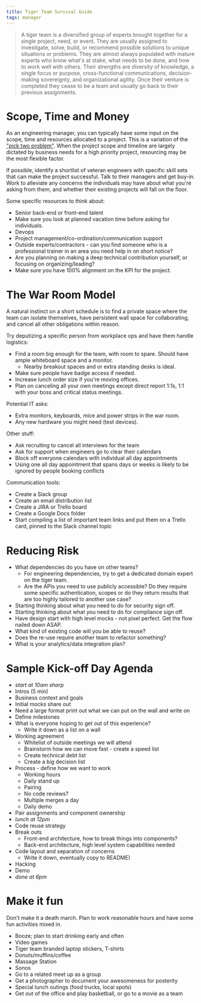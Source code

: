 ```yaml
---
title: Tiger Team Survival Guide
tags: manager
---
```



> A tiger team is a diversified group of experts brought together for a single project, need, or event. They are usually assigned to investigate, solve, build, or recommend possible solutions to unique situations or problems. They are almost always populated with mature experts who know what's at stake, what needs to be done, and how to work well with others. Their strengths are diversity of knowledge, a single focus or purpose, cross-functional communications, decision-making sovereignty, and organizational agility. Once their venture is completed they cease to be a team and usually go back to their previous assignments.


# Scope, Time and Money

As an engineering manager, you can typically have some input on the scope, time and resources allocated to a project. This is a variation of the ["pick two problem"](https://en.wikipedia.org/wiki/Project_management_triangle#.22Pick_any_two.22). When the project scope and timeline are largely dictated by business needs for a high priority project, resourcing may be the most flexible factor.

If possible, identify a shortlist of veteran engineers with specific skill sets that can make the project successful. Talk to their managers and get buy-in. Work to alleviate any concerns the individuals may have about what you're asking from them, and whether their existing projects will fall on the floor.

Some specific resources to think about:

- Senior back-end or front-end talent
- Make sure you look at planned vacation time before asking for individuals.
- Devops
- Project management/co-ordination/communication support
- Outside experts/contractors - can you find someone who is a professional trainer in an area you need help in on short notice?
- Are you planning on making a deep technical contribution yourself, or focusing on organizing/leading?
- Make sure you have 100% alignment on the KPI for the project.

# The War Room Model

A natural instinct on a short schedule is to find a private space where the team can isolate themselves, have persistent wall space for collaborating, and cancel all other obligations within reason.

Try deputizing a specific person from workplace ops and have them handle logistics:

- Find a room big enough for the team, with room to spare. Should have ample whiteboard space and a monitor.
  - Nearby breakout spaces and or extra standing desks is ideal.
- Make sure people have badge access if needed.
- Increase lunch order size if you're moving offices.
- Plan on canceling all your own meetings except direct report 1:1s, 1:1 with your boss and critical status meetings.

Potential IT asks:

- Extra monitors, keyboards, mice and power strips in the war room.
- Any new hardware you might need (test devices).

Other stuff:

- Ask recruiting to cancel all interviews for the team
- Ask for support when engineers go to clear their calendars
- Block off everyone calendars with individual all day appointments
- Using one all day appointment that spans days or weeks is likely to be ignored by people booking conflicts

Communication tools:

- Create a Slack group
- Create an email distribution list
- Create a JIRA or Trello board
- Create a Google Docs folder
- Start compiling a list of important team links and put them on a Trello card, pinned to the Slack channel topic

# Reducing Risk

- What dependencies do you have on other teams?
  - For engineering dependencies, try to get a dedicated domain expert on the tiger team.
  - Are the APIs you need to use publicly accessible? Do they require some specific authentication, scopes or do they return results that are too highly tailored to another use case?
- Starting thinking about what you need to do for security sign off.
- Starting thinking about what you need to do for compliance sign off.
- Have design start with high level mocks - not pixel perfect. Get the flow nailed down ASAP.
- What kind of existing code will you be able to reuse?
- Does the re-use require another team to refactor something?
- What is your analytics/data integration plan?

# Sample Kick-off Day Agenda

- *start at 10am sharp*
- Intros (5 min)
- Business context and goals
- Initial mocks share out
- Need a large format print out what we can put on the wall and write on
- Define milestones
- What is everyone hoping to get out of this experience?
  - Write it down as a list on a wall
- Working agreement
  - Whitelist of outside meetings we will attend
  - Brainstorm how we can move fast - create a speed list
  - Create technical debt list
  - Create a big decision list
- Process - define how we want to work
  - Working hours
  - Daily stand up
  - Pairing
  - No code reviews?
  - Multiple merges a day
  - Daily demo
- Pair assignments and component ownership
- *lunch at 12pm*
- Code reuse strategy
- Break outs
  - Front-end architecture, how to break things into components?
  - Back-end architecture, high level system capabilities needed
- Code layout and separation of concerns
  - Write it down, eventually copy to README)
- Hacking
- Demo
- *done at 6pm*

# Make it fun

Don't make it a death march. Plan to work reasonable hours and have some fun activities mixed in.

- Booze; plan to start drinking early and often
- Video games
- Tiger team branded laptop stickers, T-shirts
- Donuts/muffins/coffee
- Massage Station
- Sonos
- Go to a related meet up as a group
- Get a photographer to document your awesomeness for posterity
- Special lunch outings (food trucks, local spots)
- Get out of the office and play basketball, or go to a movie as a team
